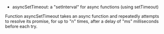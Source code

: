 * asyncSetTimeout: a "setInterval" for async functions (using setTimeout)

Function asyncSetTimeout takes an async function and repeatedly attempts to resolve its promise, for up to "n" times, after a delay of "ms" milliseconds before each try.

